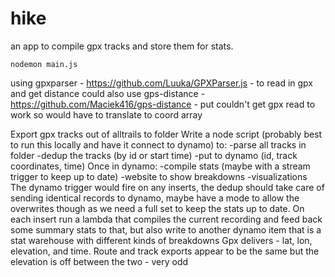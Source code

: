 # hike

an app to compile gpx tracks and store them for stats.

`nodemon main.js`


using gpxparser - https://github.com/Luuka/GPXParser.js - to read in gpx and get distance
could also use gps-distance - https://github.com/Maciek416/gps-distance - put couldn't get gpx read to work so would have to translate to coord array

Export gpx tracks out of alltrails to folder
Write a node script (probably best to run this locally and have it connect to dynamo) to:
-parse all tracks in folder
-dedup the tracks (by id or start time)
-put to dynamo (id, track coordinates, time)
Once in dynamo:
-compile stats (maybe with a stream trigger to keep up to date)
-website to show breakdowns
-visualizations
The dynamo trigger would fire on any inserts, the dedup should take care of sending identical records to dynamo, maybe have a mode to allow the overwrites though as we need a full set to keep the stats up to date.
On each insert run a lambda that compiles the current recording and feed back some summary stats to that, but also write to another dynamo item that is a stat warehouse with different kinds of breakdowns
Gpx delivers - lat, lon, elevation, and time. Route and track exports appear to be the same but the elevation is off between the two - very odd
